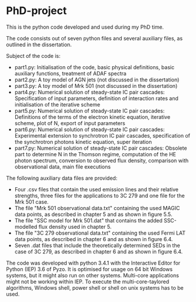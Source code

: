 # PhD-project
This is the python code developed and used during my PhD time.

The code consists out of seven python files and several auxiliary files, as outlined in the dissertation.

Subject of the code is:
- part1.py: Initialisation of the code, basic physical definitions, basic auxiliary functions, treatment of ADAF spectra
- part2.py: A toy model of AGN jets (not discussed in the dissertation)
- part3.py: A toy model of Mrk 501 (not discussed in the dissertation)
- part4.py: Numerical solution of steady-state IC pair cascades: Specification of input parameters, definition of interaction rates and initialisation of the iterative scheme
- part5.py: Numerical solution of steady-state IC pair cascades: Definitions of the terms of the electron kinetic equation, iterative scheme, plot of N, export of input parameters
- part6.py: Numerical solution of steady-state IC pair cascades: Experimental extension to synchrotron IC pair cascades, specification of the synchrotron photons kinetic equation, super iteration
- part7.py: Numerical solution of steady-state IC pair cascades: Obsolete part to determine N in the Thomson regime, computation of the HE photon spectrum, conversion to observed flux density, comparison with observational data, main file executions

The following auxiliary data files are provided:
- Four .csv files that contain the used emission lines and their relative strengths, three files for the applications to 3C 279 and one file for the Mrk 501 case.
- The file "Mrk 501 observational data.txt" containing the used MAGIC data points, as described in chapter 5 and as shown in figure 5.5.
- The file "SSC model for Mrk 501.dat" that contains the added SSC-modelled flux density used in chapter 5.
- The file "3C 279 observational data.txt" containing the used Fermi LAT data points, as described in chapter 6 and as shown in figure 6.4.
- Seven .dat files that include the theoretically determined SEDs in the case of 3C 279, as described in chapter 6 and as shown in figure 6.4.

The code was developed with python 3.4.1 with the Interactive Editor for Python (IEP) 3.6 of Pyzo. It is optimised for usage on 64 bit Windows systems, but it might also run on other systems. Multi-core applications might not be working within IEP. To execute the multi-core-taylored algorithms, Windows shell, power shell or shell on unix systems has to be used. 
